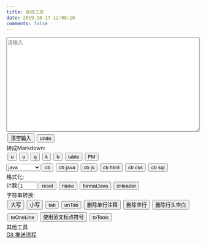 ```yaml
---
title: 在线工具
date: 2019-10-17 12:08:16
comments: false
---
```

<div id="panel"><textarea rows="16" id="input" placeholder="请输入" contenteditable="true"></textarea><input type="button" value="清空输入" onclick="clearInput()" /><input type="button" value="undo" onclick="undo()" /><br><span>转成Markdown:</span><br><input type="button" value="u" onclick="mdU()" /><input type="button" value="o" onclick="mdO()" /><input type="button" value="q" onclick="mdQ()" /><input type="button" value="k" onclick="mdCodeInLine()" /><input type="button" value="b" onclick="mdB()" /><input type="button" value="table" onclick="mdtableCopy()" /><input type="button" value="FM" onclick="frontMatter()" /><br><select id="Option" name="Option"><option value=''>不设置语言</option><option value="java" selected>java</option><option value="javascript">javascript</option><option value="html">html</option><option value="sql">sql</option><option value="css">css</option></select><input type="button" value="cb" onclick="mdCbOption()" /><input type="button" value="cb java" onclick="mdCb('java')" /><input type="button" value="cb js" onclick="mdCb('javascript')" /><input type="button" value="cb html" onclick="mdCb('html')" /><input type="button" value="cb css" onclick="mdCb('css')" /><input type="button" value="cb sql" onclick="mdCb('sql')" /><br><span>格式化:</span><br><span>计数:</span><input type="text" name="count" id="count" value="1" size="3" /><input type="button" id="Reset" value="reset" onclick="document.getElementById('count').value='1'" /><input type="button" value="niuke" onclick="niuke()" /><input type="button" value="formatJava" onclick="formatJava()" /><input type="button" value="cHeader" onclick="cHeader()" /><br><span>字符串转换:</span><br><input type="button" value="大写" onclick="upperCase()" /><input type="button" value="小写" onclick="lowerCase()" /><input type="button" value="tab" onclick="tab()" /><input type="button" value="unTab" onclick="unTab()" /><input type="button" value="删除单行注释" onclick="deleteSingleLineComment()" /><input type="button" value="删除空行" onclick="deleteBlankLine()" /><input type="button" value="删除行头空白" onclick="deleteStartSpace()" /><input type="button" value="toOneLine" onclick="toOneLine()" /><input type="button" value="使用英文标点符号" onclick="toEnPunctuation()" /><input type="button" value="toTools" onclick="toTools()" /><br><span>其他工具</span><br><a href='/blog/html/6a91baf/'>Git 推送流程</a></div>
<style type="text/css">
    input[type="button"] {
        margin: 0.25em;
    }
    textarea {
        width: 100%;
        margin-right: auto;
    }
    header.post-header div.post-meta {
        margin-bottom: 0.875em;
    }
    div.posts-expand div.post-block {
        padding-top: 0em;
    }
</style>
<script>
    var input = document.getElementById("input");
    var inputBackup;
    var timeOut;
    var depth = 0;
    function checkInput() {
        return !(input.value === null || input.value === "");
    }
    function backupInput() {
        inputBackup = input.value;
    }
    function undo() {
        input.value = inputBackup;
        if (timeOut != null) {
            window.clearTimeout(timeOut);
        }
        input.select();
        document.execCommand("Copy");
        input.blur();
    }
    function clearInput() {
        input.value = "";
    }
    function copy() {
        if (timeOut != null) {
            window.clearTimeout(timeOut);
        }
        input.select();
        document.execCommand("Copy");
        input.placeholder = "运行结果已经复制到剪贴板中!";
        input.blur();
        timeOut = window.setTimeout(clearInput, 10000);
    }
    function result(text) {
        backupInput();
        input.value = text;
        copy();
    }
    function upperCase() {
        if (checkInput()) {
            result(input.value.toUpperCase());
        } else {
            input.placeholder = "请先输入!";
        }
    }
    function lowerCase() {
        if (checkInput()) {
            result(input.value.toLowerCase());
        } else {
            input.placeholder = "请先输入!";
        }
    }
    function deleteSingleLineComment() {
        result(deleteSingleLineCommentArg(input.value));
    }
    function deleteSingleLineCommentArg(text) {
        text = text.replace(/^[ ]*<!--.+-->/mg, "");
        return text.replace(/^[ ]*\/\/.*\n/mg, "");
    }
    function deleteBlankLine() {
        result(input.value.replace(/^[ ]*\n/mg, ""));
    }
    function deleteBlankLineArg(text) {
        return text.replace(/^[ ]*\n/mg, "");
    }
    function tab() {
        result(input.value.replace(/^/mg, "    "));
    }
    function unTabArg(text) {
        return text.replace(/^    /mg, "");
    }
    function unTab() {
        result(unTabArg(input.value));
    }
    function deleteStartSpace() {
        result(input.value.replace(/^[ ]+/mg, ""));
    }
    function toOneLine() {
        var text = input.value;
        text = text.replace(/^[ ]+/mg, "");
        text = text.replace(/\n/mg, "");
        result(text);
    }
    function toOneLineArg(text) {
        text = text.replace(/^[ ]+/mg, "");
        text = text.replace(/\n/mg, "");
        return text;
    }
    function toEnPunctuationArg(text) {
        text = text.replace('“', '"');
        text = text.replace('”', '"');
        text = text.replace('‘', "'");
        text = text.replace('’', "'");
        text = text.replace('，', ",");
        text = text.replace('！', "!");
        text = text.replace('：', ":");
        text = text.replace('；', ";");
        text = text.replace('（', "(");
        text = text.replace('）', ")");
        return text;
    }
    function toEnPunctuation() {
        result(toEnPunctuationArg(input.value));
    }
    function miniDivArg(text) {
        var miniText = text.match(/([ ]*<div id="panel">\n(?:.*\n)+?[ ]*<\/div>)/m)[0];
        console.log(miniText);
        miniText = toOneLineArg(miniText);
        text = text.replace(/([ ]*<div id="panel">\n(?:.*\n)+?[ ]*<\/div>)/m, "");
        return miniText + text;
    }
    function toTools() {
        var text = input.value;
        text = deleteSingleLineCommentArg(text);
        text = deleteBlankLineArg(text)
        text = text.replace(/(?:.*\n)+<body>\n/m, "");
        text = text.replace(/<\/body>\n(?:.*\n?)*/m, "");
        text = miniDivArg(text);
        text = unTabArg(text);
        result(text)
    }
    function mdU() {
        var text = input.value;
        text = deleteBlankLineArg(text);
        var ErrorStartCharacterRegex = /^[^a-zA-Z0-9\u4e00-\u9fa5][ ]+/mg;
        text = text.replace(ErrorStartCharacterRegex, "");
        text = text.replace(/^/mg, "- ");
        text = text + "\n";
        result(text);
    }
    function mdO() {
        var text = input.value;
        text = deleteBlankLineArg(text);
        var ErrorStartCharacterRegex = /^[^a-zA-Z0-9\u4e00-\u9fa5][ ]+/mg;
        text = text.replace(ErrorStartCharacterRegex, "");
        var lines = text.split(/\n/mg);
        var outText = "";
        lines.forEach(function (item, index) {
            outText += (index + 1) + ". " + item + "\n";
        })
        outText = outText + "\n";
        result(outText);
    }
    function mdQ() {
        var text = input.value;
        text = deleteBlankLineArg(text);
        var ErrorStartCharacterRegex = /^[^a-zA-Z0-9\u4e00-\u9fa5][ ]+/mg;
        text = text.replace(ErrorStartCharacterRegex, "")
        text = text.replace(/^/mg, "> ");
        text = text + "\n";
        result(text);
    }
    function mdCodeInLine() {
        result("`" + input.value + "`");
    }
    function mdB() {
        result("**" + input.value + "**");
    }
    function mdCb(Language) {
        result("```" + Language + "\n" + input.value + "\n```");
    }
    function mdCbOption() {
        mdCb(document.getElementById('Option').value);
    }
    function mdtableCopy() {
        var text = input.value;
        text = text.replace(/[ ]{2,}/mg, "|");
        text = text.replace(/^/mg, "|");
        text = text.replace(/$/mg, "|");
        var strs = text.split("\n");
        text = '';
        strs.forEach(function (item, index) {
            console.log(index)
            if (index == 1) {
                text += item.replace(/[^|]+/mg, ":--") + "\n";
            }
            text += item + "\n";
        });
        result(text);
    }
    function frontMatter() {
        var text = input.value;
        text = text.replace(/\n/mg, "");
        var title = text.replace(/^.+source\/_posts.+\/(.+?).md$/, "$1");
        var dateStr = title.match(/(\d{4}年\d{1,2}月\d{1,2})日/)[1];
        dateStr = dateStr.replace(/([年月])/g, "-");
        var now = new Date();
        dateStr += " " + now.getHours() + ":" + now.getMinutes() + ":" + now.getSeconds();
        console.log(dateStr);
        var categories = text.replace(/^.+source\/_posts(.+)\/.+?.md$/, "$1");
        categories = categories.replace(/\//g, "\n  - ");
        var fm = "---\n" + "title: " + title + "\n" + "categories: " + categories + "\n" + "date: " + dateStr +
            "\n---\n";
        result(fm);
    }
    function niuke() {
        var count = document.getElementById("count");
        var text = input.value;
        text = deleteBlankLineArg(text);
        text = toEnPunctuationArg(text);
        text = text.replace(/([A-Z])\n(.+)/mg, "- $1 $2");
        text = text.replace(/(^正确答案: [A-Za-z]+$)/mg,
            "\n## 解析\n<details><summary>显示答案/隐藏答案</summary>$1</details>\n\n");
        text = "\n# 题目" + count.value + "\n" + text;
        result(text);
        count.value = Number(count.value) + 1;
    }
    function formatJava() {
        var text = input.value;
        text = toEnPunctuationArg(text);
        text = convertSingleLineComments(text);
        text = toOneLineArg(text);
        text = formmatJavaArg(text);
        text = restoreSingleLineComment(text);
        text = deleteBlankLineArg(text);
        text = restoreFor(text);
        console.log(text);
        result(text);
    }
    function convertSingleLineComments(text) {
        return text.replace(/(?:[ ]*)(\/\/.+)/mg, "$1__newLine__");
    }
    function restoreSingleLineComment(text) {
        var tempText = '';
        var regex = /([ ]*)(?:(\/\/.+?)__newLine__)+(.*)/mg;
        var flag;
        if ((flag = regex.test(text))) {
            var singleLineComments = text.match(regex);
            var tabs = '';
            var start = 0;
            var end = 0;
            for (var i = 0; i < singleLineComments.length; i++) {
                var recovery = '';
                start = text.indexOf(singleLineComments[i]);
                tempText += text.substring(end, start);
                end = start + singleLineComments[i].length;
                var singleLineCommentArr = singleLineComments[i].split("__newLine__");
                for (var j = 0; j < singleLineCommentArr.length; j++) {
                    if (j == 0) {
                        tabs = singleLineCommentArr[j].substring(0, singleLineCommentArr[j].indexOf("//"));
                        recovery += singleLineCommentArr[j] + "\n";
                    } else {
                        recovery += tabs + singleLineCommentArr[j] + "\n";
                    }
                }
                tempText += recovery;
            }
        }
        tempText += text.substring(end);
        return tempText;
    }
    function restoreFor(text) {
        return text.replace(/for[ ]*\((.*?);\n?[ ]*(.*?);\n?[ ]*(.+)\)/mg, "for($1;$2;$3)");
    }
    function formmatJavaArg(inputValue) {
        var lineTemp = '';
        var value = '';
        for (var i = 0; i < inputValue.length; i++) {
            value = inputValue[i];
            if (value == "{") {
                depth++;
                lineTemp += "{" + "\n" + depthTab(depth);
            } else if (value == "}") {
                depth--;
                lineTemp += "\n" + depthTab(depth) + "}" + "\n" + depthTab(depth);
                if (depth == 0) {
                    lineTemp += "\n";
                }
            } else if (value == ";") {
                lineTemp += ";" + "\n" + depthTab(depth);
            } else {
                lineTemp += value;
            }
        }
        return lineTemp;
    }
    function depthTab(depth) {
        var tab = "    ";
        var depthTabs = '';
        for (var i = 0; i < depth; i++) {
            depthTabs += tab;
        }
        return depthTabs;
    }
    function cHeader() {
        if (checkInput()) {
            var legalFileName = /^[a-zA-Z_]\w*$/;
            if (legalFileName.test(input.value)) {
                var upperCase = input.value.toUpperCase();
                var text = "//" + input.value + ".h\n" + "#ifndef _" + upperCase + "_H_ //如果没有引入头文件" + input
                    .value + ".h\n" + "    #define _" + upperCase + "_H_ //那就引入头文件" + input.value + ".h\n" +
                    "#endif";
                result(text);
            } else {
                input.placeholder = "输入文件名格式错误,请以字母或下划线开头!";
            }
        } else {
            input.placeholder = "请先输入不带后缀的头文件名称";
        }
    }
</script>
